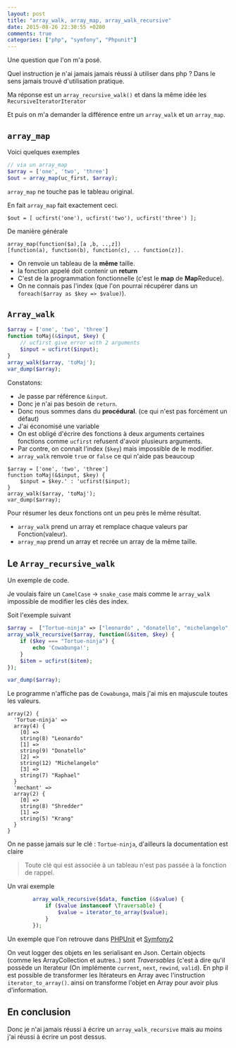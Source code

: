 ```yaml
---
layout: post
title: "array_walk, array_map, array_walk_recursive"
date: 2015-08-26 22:30:55 +0200
comments: true
categories: ["php", "symfony", "Phpunit"] 
---
```


Une question que l'on m'a posé.

Quel instruction je n'ai jamais jamais réussi à utiliser dans php ? Dans le sens jamais trouvé d'utilisation pratique.

Ma réponse est un `array_recursive_walk()` et dans la même idée les `RecursiveIteratorIterator`

Et puis on m'a demander la différence entre un `array_walk` et un `array_map`.

## `array_map`

Voici quelques exemples

``` php
// via un array_map
$array = ['one', 'two', 'three']
$out = array_map(uc_first, $array);
```

`array_map` ne touche pas le tableau original.

En fait `array_map` fait exactement ceci.

```
$out = [ ucfirst('one'), ucfirst('two'), ucfirst('three') ];
```

De manière générale

```
array_map(function($a),[a ,b, ..,z]) 
[function(a), function(b), function(c), .. function(z)].
```

 * On renvoie un tableau de la **même** taille.
 * la fonction appelé doit contenir un **return**
 * C'est de la programmation fonctionnelle (c'est le **map** de **Map**Reduce).
 * On ne connais pas l'index (que l'on pourrai récupérer dans un `foreach($array as $key => $value)`).

## `Array_walk`

``` php
$array = ['one', 'two', 'three']
function toMaj(&$input, $key) {
    // ucfirst give error with 2 arguments
    $input = ucfirst($input);
}
array_walk($array, 'toMaj');
var_dump($array);
```

Constatons:

 * Je passe par référence `&input`.
 * Donc je n'ai pas besoin de `return`.
 * Donc nous sommes dans du **procédural**. (ce qui n'est pas forcément un défaut)
 * J'ai économisé une variable
 * On est obligé d'écrire des fonctions à deux arguments certaines fonctions comme `ucfirst` refusent d'avoir plusieurs arguments.
 * Par contre, on connait l'index (`$key`) mais impossible de le modifier.
 * `array_walk` renvoie `true` or `false` ce qui n'aide pas beaucoup

```
$array = ['one', 'two', 'three']
function toMaj(&$input, $key) {
    $input = $key.' : 'ucfirst($input);
}
array_walk($array, 'toMaj');
var_dump($array);
```

Pour résumer
les deux fonctions ont un peu près le même résultat.

 * `array_walk` prend un array et remplace chaque valeurs par Fonction(valeur).
 * `array_map` prend un array et recrée un array de la même taille.

## Le `Array_recursive_walk`

Un exemple de code.

Je voulais faire un `CamelCase` -> `snake_case` mais comme le `array_walk` impossible de modifier les clés des index. 

Soit l'exemple suivant

``` php
$array =  ["Tortue-ninja" => ["leonardo" , "donatello", "michelangelo","raphael"], "Mechant" => ["shredder", "krang"]];
array_walk_recursive($array, function(&$item, $key) {
    if ($key === "Tortue-ninja") {
        echo 'Cowabunga!';
    }
    $item = ucfirst($item);
});

var_dump($array);
```
Le programme n'affiche pas de `Cowabunga`, mais j'ai mis en majuscule toutes les valeurs.

```
array(2) {
  'Tortue-ninja' =>
  array(4) {
    [0] =>
    string(8) "Leonardo"
    [1] =>
    string(9) "Donatello"
    [2] =>
    string(12) "Michelangelo"
    [3] =>
    string(7) "Raphael"
  }
  'mechant' =>
  array(2) {
    [0] =>
    string(8) "Shredder"
    [1] =>
    string(5) "Krang"
  }
}

```

On ne passe jamais sur le clé : `Tortue-ninja`, d'ailleurs la documentation est claire

> Toute clé qui est associée à un tableau n'est pas passée à la fonction de rappel.

Un vrai exemple
``` php
        array_walk_recursive($data, function (&$value) {
            if ($value instanceof \Traversable) {
                $value = iterator_to_array($value);
            }
        });
````

Un exemple que l'on retrouve dans [PHPUnit]() et [Symfony2]()

On veut logger des objets en les serialisant en Json. Certain objects (comme les ArrayCollection et autres..) sont *Traversables* (c'est à dire qu'il possède un Iterateur (On implémente `current`, `next`, `rewind`, `valid`). En php il est possible de transformer les Itérateurs en Array avec l'instruction `iterator_to_array()`. ainsi on transforme l'objet en Array pour avoir plus d'information.

## En conclusion 

Donc je n'ai jamais réussi à écrire un `array_walk_recursive` mais au moins j'ai réussi à écrire un post dessus.
